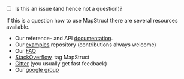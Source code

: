 - [ ] Is this an issue (and hence not a question)? 

If this is a question how to use MapStruct there are several resources available.
- Our reference- and API [documentation](http://mapstruct.org/documentation/reference-guide/).
- Our [examples](https://github.com/mapstruct/mapstruct-examples) repository (contributions always welcome)
- Our [FAQ](http://mapstruct.org/faq/)
- [StackOverflow](https://stackoverflow.com), tag MapStruct 
- [Gitter](https://gitter.im/mapstruct/mapstruct-users) (you usually get fast feedback)
- Our [google group](https://groups.google.com/forum/#!forum/mapstruct-users)